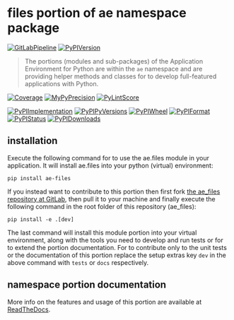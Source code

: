 <!--
  THIS FILE IS EXCLUSIVELY MAINTAINED IN THE NAMESPACE ROOT PACKAGE. CHANGES HAVE TO BE DONE THERE.
  All changes will be deployed automatically to all the portions of this namespace package.
-->
# files portion of ae namespace package

[![GitLabPipeline](https://img.shields.io/gitlab/pipeline/ae-group/ae_files/master?logo=python)](
    https://gitlab.com/ae-group/ae_files)
[![PyPIVersion](https://img.shields.io/pypi/v/ae_files)](
    https://pypi.org/project/ae-files/#history)

>The portions (modules and sub-packages) of the Application Environment for Python are within
the `ae` namespace and are providing helper methods and classes for to develop
full-featured applications with Python.

[![Coverage](https://ae-group.gitlab.io/ae_files/coverage.svg)](
    https://ae-group.gitlab.io/ae_files/coverage/ae_files_py.html)
[![MyPyPrecision](https://ae-group.gitlab.io/ae_files/mypy.svg)](
    https://ae-group.gitlab.io/ae_files/lineprecision.txt)
[![PyLintScore](https://ae-group.gitlab.io/ae_files/pylint.svg)](
    https://ae-group.gitlab.io/ae_files/pylint.log)

[![PyPIImplementation](https://img.shields.io/pypi/implementation/ae_files)](
    https://pypi.org/project/ae-files/)
[![PyPIPyVersions](https://img.shields.io/pypi/pyversions/ae_files)](
    https://pypi.org/project/ae-files/)
[![PyPIWheel](https://img.shields.io/pypi/wheel/ae_files)](
    https://pypi.org/project/ae-files/)
[![PyPIFormat](https://img.shields.io/pypi/format/ae_files)](
    https://pypi.org/project/ae-files/)
[![PyPIStatus](https://img.shields.io/pypi/status/ae_files)](
    https://libraries.io/pypi/ae-files)
[![PyPIDownloads](https://img.shields.io/pypi/dm/ae_files)](
    https://pypi.org/project/ae-files/#files)


## installation


Execute the following command for to use the ae.files module in your
application. It will install ae.files into your python (virtual) environment:
 
```shell script
pip install ae-files
```

If you instead want to contribute to this portion then first fork
[the ae_files repository at GitLab](https://gitlab.com/ae-group/ae_files "ae.files code repository"),
then pull it to your machine and finally execute the following command in the root folder
of this repository (ae_files):

```shell script
pip install -e .[dev]
```

The last command will install this module portion into your virtual environment, along with
the tools you need to develop and run tests or for to extend the portion documentation.
For to contribute only to the unit tests or the documentation of this portion replace
the setup extras key `dev` in the above command with `tests` or `docs` respectively.


## namespace portion documentation

More info on the features and usage of this portion are available at
[ReadTheDocs](https://ae.readthedocs.io/en/latest/_autosummary/ae.files.html#module-ae.files
"ae_files documentation").

<!-- Common files version 0.0.60 deployed version 0.1.4 (with 0.0.60)
     to https://gitlab.com/ae-group as ae_files module as well as
     to https://ae-group.gitlab.io with CI check results as well as
     to https://pypi.org/project/ae-files as namespace portion ae-files.
-->
